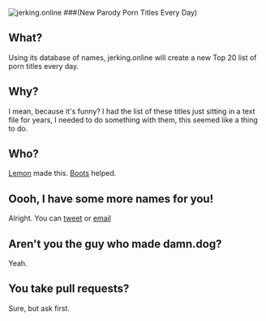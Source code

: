 ![jerking.online](https://ahoylemon.github.io/jerking.online/img/twitter-card.png)
###(New Parody Porn Titles Every Day)

## What?
Using its database of names, jerking.online will create a new Top 20 list of porn titles every day.

## Why?
I mean, because it's funny? I had the list of these titles just sitting in a text file for years, I needed to do something with them, this seemed like a thing to do.

## Who?
[Lemon](http://ahoylemon.xyz) made this. [Boots](https://thefpl.us/meet/boots-raingear) helped.

## Oooh, I have some more names for you!
Alright. You can [tweet](https://twitter.com/AhoyLemon) or [email](mailto:lemon@thefpl.us)

## Aren't you the guy who made damn.dog?
Yeah.

## You take pull requests?
Sure, but ask first.